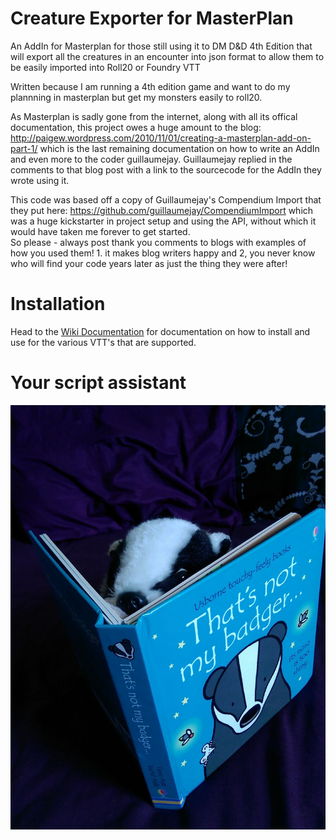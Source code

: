 # Creature Exporter for MasterPlan

An AddIn for Masterplan for those still using it to DM D&D 4th Edition that will export all the creatures in an encounter into json format to allow them to be easily imported into Roll20 or Foundry VTT

Written because I am running a 4th edition game and want to do my plannning in masterplan but get my monsters easily to roll20.

As Masterplan is sadly gone from the internet, along with all its offical documentation, this project owes a huge amount to the blog:  http://paigew.wordpress.com/2010/11/01/creating-a-masterplan-add-on-part-1/ which is the last remaining documentation on how to write an AddIn and even more to the coder guillaumejay.  Guillaumejay replied in the comments to that blog post with a link to the sourcecode for the AddIn they wrote using it.

This code was based off a copy of Guillaumejay's Compendium Import that they put here: https://github.com/guillaumejay/CompendiumImport which was a huge kickstarter in project setup and using the API, without which it would have taken me forever to get started.  
So please - always post thank you comments to blogs with examples of how you used them!  1. it makes blog writers happy and 2, you never know who will find your code years later as just the thing they were after!

# Installation
Head to the [Wiki Documentation](https://github.com/draconas1/masterplan-json-export/wiki) for documentation on how to install and use for the various VTT's that are supported.


# Your script assistant
![Fluffiest Badger and his Book](fluffiest-badger-badger-book.jpg?raw=true "Fluffiest Badger and his Book")
